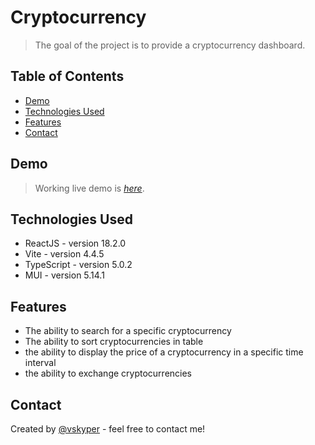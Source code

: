 # Cryptocurrency

> The goal of the project is to provide a cryptocurrency dashboard.

## Table of Contents

- [Demo](#demo)
- [Technologies Used](#technologies-used)
- [Features](#features)
- [Contact](#contact)

## Demo

> Working live demo is [_here_](https://vcryptocurrencyjs.netlify.app/).

## Technologies Used

- ReactJS - version 18.2.0
- Vite - version 4.4.5
- TypeScript - version 5.0.2
- MUI - version 5.14.1

## Features

- The ability to search for a specific cryptocurrency
- The ability to sort cryptocurrencies in table
- the ability to display the price of a cryptocurrency in a specific time interval
- the ability to exchange cryptocurrencies

## Contact

Created by [@vskyper](mailto:mateuszpiwowarski887@gmail.com) - feel free to contact me!

